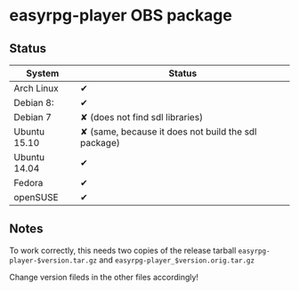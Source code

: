 
# easyrpg-player OBS package

## Status

System       | Status
------------ | ------
Arch Linux   | ✔
Debian 8:    | ✔
Debian 7     | ✘ (does not find sdl libraries)
Ubuntu 15.10 | ✘ (same, because it does not build the sdl package)
Ubuntu 14.04 | ✔
Fedora       | ✔
openSUSE     | ✔

## Notes

To work correctly, this needs two copies of the release tarball
`easyrpg-player-$version.tar.gz` and `easyrpg-player_$version.orig.tar.gz`

Change version fileds in the other files accordingly!
